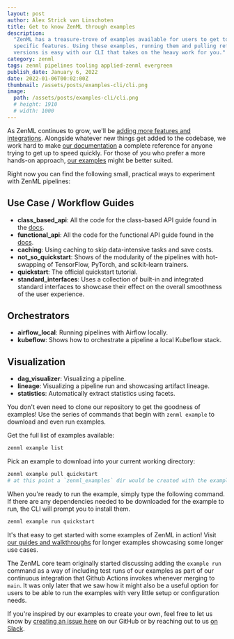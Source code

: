 ```yaml
---
layout: post
author: Alex Strick van Linschoten
title: Get to know ZenML through examples
description:
  "ZenML has a treasure-trove of examples available for users to get to know
  specific features. Using these examples, running them and pulling refreshed
  versions is easy with our CLI that takes on the heavy work for you."
category: zenml
tags: zenml pipelines tooling applied-zenml evergreen
publish_date: January 6, 2022
date: 2022-01-06T00:02:00Z
thumbnail: /assets/posts/examples-cli/cli.png
image:
  path: /assets/posts/examples-cli/cli.png
  # height: 1910
  # width: 1000
---
```


As ZenML continues to grow, we'll be
[adding more features and integrations](https://github.com/zenml-io/zenml/releases).
Alongside whatever new things get added to the codebase, we work hard to make
[our documentation](https://docs.zenml.io/) a complete reference for anyone
trying to get up to speed quickly. For those of you who prefer a more hands-on
approach, [our examples](https://github.com/zenml-io/zenml/tree/main/examples)
might be better suited.

Right now you can find the following small, practical ways to experiment with
ZenML pipelines:

## Use Case / Workflow Guides

- **class_based_api**: All the code for the class-based API guide found in the
  [docs](https://docs.zenml.io/guides/class-based-api).
- **functional_api**: All the code for the functional API guide found in the
  [docs](https://docs.zenml.io/guides/functional-api).
- **caching**: Using caching to skip data-intensive tasks and save costs.
- **not_so_quickstart**: Shows of the modularity of the pipelines with
  hot-swapping of TensorFlow, PyTorch, and scikit-learn trainers.
- **quickstart**: The official quickstart tutorial.
- **standard_interfaces**: Uses a collection of built-in and integrated standard
  interfaces to showcase their effect on the overall smoothness of the user
  experience.

## Orchestrators

- **airflow_local**: Running pipelines with Airflow locally.
- **kubeflow**: Shows how to orchestrate a pipeline a local Kubeflow stack.

## Visualization

- **dag_visualizer**: Visualizing a pipeline.
- **lineage**: Visualizing a pipeline run and showcasing artifact lineage.
- **statistics**: Automatically extract statistics using facets.

You don't even need to clone our repository to get the goodness of examples! Use
the series of commands that begin with `zenml example` to download and even run
examples.

Get the full list of examples available:

```bash
zenml example list
```

Pick an example to download into your current working directory:

```bash
zenml example pull quickstart
# at this point a `zenml_examples` dir would be created with the example(s) inside it
```

When you're ready to run the example, simply type the following command. If
there are any dependencies needed to be downloaded for the example to run, the
CLI will prompt you to install them.

```bash
zenml example run quickstart
```

It's that easy to get started with some examples of ZenML in action! Visit
[our guides and walkthroughs](https://docs.zenml.io/) for longer examples
showcasing some longer use cases.

The ZenML core team originally started discussing adding the `example run`
command as a way of including test runs of our examples as part of our
continuous integration that Github Actions invokes whenever merging to `main`.
It was only later that we saw how it might also be a useful option for users to
be able to run the examples with very little setup or configuration needs.

If you're inspired by our examples to create your own, feel free to let us know
by [creating an issue here](https://github.com/zenml-io/zenml/issues) on our
GitHub or by reaching out to us [on Slack](https://zenml.io/slack-invite/).
